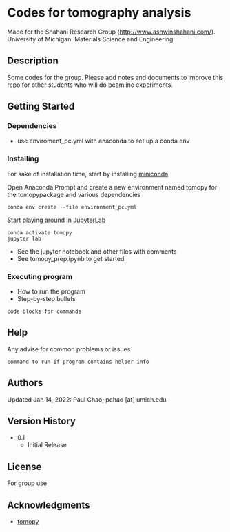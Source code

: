 # Codes for tomography analysis

Made for the Shahani Research Group (http://www.ashwinshahani.com/). University of Michigan. Materials Science and Engineering. 

## Description

Some codes for the group. Please add notes and documents to improve this repo for other students who will do beamline experiments.

## Getting Started

### Dependencies

* use enviroment_pc.yml with anaconda to set up a conda env

### Installing

For sake of installation time, start by installing [miniconda](https://docs.conda.io/projects/conda/en/latest/user-guide/install/windows.html) 

Open Anaconda Prompt and create a new environment named tomopy for the tomopypackage and various dependencies
```
conda env create --file environment_pc.yml
```

Start playing around in [JupyterLab](https://jupyterlab.readthedocs.io/en/stable/getting_started/overview.html)
```
conda activate tomopy
jupyter lab
```

* See the jupyter notebook and other files with comments
* See tomopy_prep.ipynb to get started

### Executing program

* How to run the program
* Step-by-step bullets
```
code blocks for commands
```

## Help

Any advise for common problems or issues.
```
command to run if program contains helper info
```

## Authors

Updated Jan 14, 2022: Paul Chao; pchao [at] umich.edu

## Version History

* 0.1
    * Initial Release

## License

For group use

## Acknowledgments

* [tomopy](https://tomopy.readthedocs.io/en/latest/)
